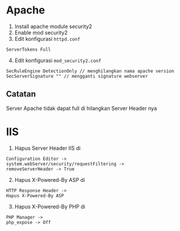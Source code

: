 # Apache
1. Install apache module security2
2. Enable mod security2
3. Edit konfigurasi `httpd.conf`
```
ServerTokens Full
```
4. Edit konfigurasi `mod_security2.conf`
```
SecRuleEngine DetectionOnly // menghilangkan nama apache version
SecServerSignature "" // mengganti signature webserver
```
## Catatan
Server Apache tidak dapat full di hilangkan Server Header nya

# IIS
1. Hapus Server Header IIS di
```
Configuration Editor -> 
system.webServer/security/requestFiltering ->
removeServerHeader -> True
```
2. Hapus X-Powered-By ASP di
```
HTTP Response Header ->
Hapus X-Powered-By ASP
```

3. Hapus X-Powered-By PHP di
```
PHP Manager ->
php_expose -> Off
```
